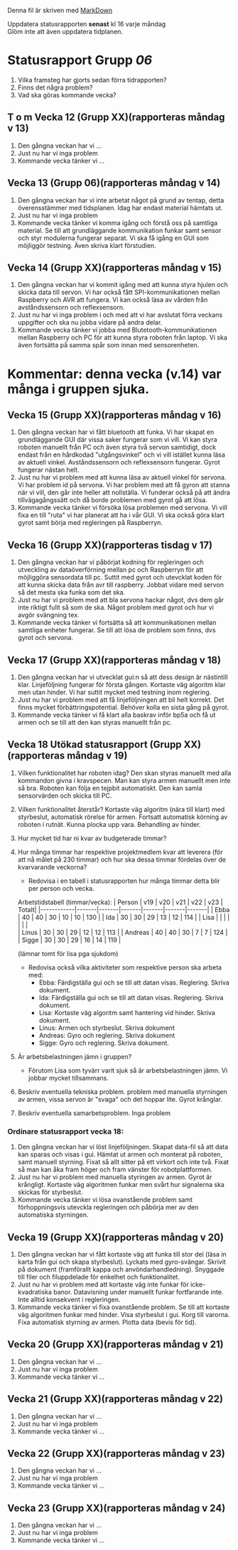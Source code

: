 Denna fil är skriven med [MarkDown](https://www.markdownguide.org/basic-syntax/)

Uppdatera statusrapporten **senast** kl 16 varje måndag  
Glöm inte att även uppdatera tidplanen.

# Statusrapport Grupp *06*

1. Vilka framsteg har gjorts sedan förra tidrapporten?
2. Finns det några problem?
3. Vad ska göras kommande vecka?

## T o m Vecka 12 (Grupp XX)(rapporteras måndag v 13)
1. Den gångna veckan har vi ...
2. Just nu har vi inga problem
3. Kommande vecka tänker vi ...

## Vecka 13 (Grupp 06)(rapporteras måndag v 14)
1. Den gångna veckan har vi inte arbetat något på grund av tentap, detta överensstämmer med tidsplanen. Idag har endast material hämtats ut. 
2. Just nu har vi inga problem
3. Kommande vecka tänker vi komma igång och förstå oss på samtliga material. Se till att grundläggande kommunikation funkar samt sensor och styr modulerna fungerar separat. Vi ska få igång en GUI som möjliggör testning. Även skriva klart förstudien. 

## Vecka 14 (Grupp XX)(rapporteras måndag v 15)
1. Den gångna veckan har vi kommit igång med att kunna styra hjulen och skicka data till servon. Vi har också fått SPI-kommunikationen mellan Raspberry och AVR att fungera. Vi kan också läsa av vården från avståndssensorn och reflexsensorn.
2. Just nu har vi inga problem i och med att vi har avslutat förra veckans uppgifter och ska nu jobba vidare på andra delar.
3. Kommande vecka tänker vi jobba med Blutetooth-kommunikationen mellan Raspberry och PC för att kunna styra roboten från laptop. Vi ska även fortsätta på samma spår som innan med sensorenheten. 
# Kommentar: denna vecka (v.14) var många i gruppen sjuka.

## Vecka 15 (Grupp XX)(rapporteras måndag v 16)
1. Den gångna veckan har vi fått bluetooth att funka. Vi har skapat en grundläggande GUI där vissa saker fungerar som vi vill. Vi kan styra roboten manuellt från PC och även styra två servon samtidigt, dock endast från en hårdkodad "utgångsvinkel" och vi vill istället kunna läsa av aktuell vinkel. Avståndssensorn och reflexsensorn fungerar. Gyrot fungerar nästan helt.
2. Just nu har vi problem med att kunna läsa av aktuell vinkel för servona. Vi har problem id på servona. Vi har problem med att få gyron att stanna när vi vill, den går inte heller att nollställa. Vi funderar också på att ändra tillvägagångssätt och då borde problemen med gyrot gå att lösa.
3. Kommande vecka tänker vi försöka lösa problemen med servona. Vi vill fixa en till "ruta" vi har planerat att ha i vår GUI. Vi ska också göra klart gyrot samt börja med regleringen på Raspberryn. 

## Vecka 16 (Grupp XX)(rapporteras tisdag v 17)
1. Den gångna veckan har vi påbörjat kodning för regleringen och utveckling av dataöverförning mellan pc och Raspberryn för att möjliggöra sensordata till pc. Suttit med gyrot och utevcklat koden för att kunna skicka data från avr till raspberry. Jobbat vidare med servon så det mesta ska funka som det ska.
2. Just nu har vi problem med att bla servona hackar något, dvs dem går inte riktigt fullt så som de ska. Något problem med gyrot och hur vi avgör svängning tex. 
3. Kommande vecka tänker vi fortsätta så att kommunikationen mellan samtliga enheter fungerar. Se till att lösa de problem som finns, dvs gyrot och servona. 

## Vecka 17 (Grupp XX)(rapporteras måndag v 18)
1. Den gångna veckan har vi utvecklat gui:n så att dess design är nästintill klar. Linjeföljning fungerar för första gången. Kortaste väg algoritm klar men utan hinder. Vi har suttit mycket med testning inom reglering.
2. Just nu har vi problem med att få linjeföljningen att bli helt korrekt. Det finns mycket förbättringspotential. Behöver kolla en sista gång på gyrot. 
3. Kommande vecka tänker vi få klart alla baskrav inför bp5a och få ut armen och se till att den kan styras manuellt från pc.

## Vecka 18 Utökad statusrapport (Grupp XX)(rapporteras måndag v 19)

1. Vilken funktionalitet har roboten idag?
Den skan styras manuellt med alla kommandon givna i kravspecen. Man kan styra armen manuellt men inte så bra. Roboten kan följa en tejpbit automatiskt. Den kan samla sensorvärden och skicka till PC. 
2. Vilken funktionalitet återstår?
Kortaste väg algoritm (nära till klart) med styrbeslut, automatisk rörelse för armen. Fortsatt automatisk körning av roboten i rutnät. Kunna plocka upp vara. Behandling av hinder. 
3. Hur mycket tid har ni kvar av budgeterade timmar?

4. Hur många timmar har respektive projektmedlem kvar att leverera (för att nå målet på 230 timmar) och hur ska dessa timmar fördelas över de kvarvarande veckorna? 
    - Redovisa i en tabell i statusrapporten hur många timmar detta blir per person och vecka. 
    
    Arbetstidstabell (timmar/vecka): 
    | Person     | v19   | v20   | v21   | v22   | v23   | Totalt| 
    |------------|-------|-------|-------|-------|-------|-------|
    | Ebba       | 40    | 40    | 30    | 10    | 10    | 130   |
    | Ida        | 30    | 30    | 29    | 13    | 12    | 114   |
    | Lisa       |       |       |       |       |       |       |   
    | Linus      | 30    | 30    | 29    | 12    | 12    | 113   |
    | Andreas    | 40    | 40    | 30    | 7     | 7     | 124   |
    | Sigge      | 30    | 30    | 29    | 16    | 14    | 119   |

    (lämnar tomt för lisa pga sjukdom)
    
    - Redovisa också vilka aktiviteter som respektive person ska arbeta med:
        - Ebba: Färdigställa gui och se till att datan visas. Reglering. Skriva dokument. 
        - Ida:  Färdigställa gui och se till att datan visas. Reglering. Skriva dokument.
        - Lisa: Kortaste väg algoritm samt hantering vid hinder. Skriva dokument.
        - Linus: Armen och styrbeslut. Skriva dokument 
        - Andreas: Gyro och reglering. Skriva dokument
        - Sigge: Gyro och reglering. Skriva dokument. 

5.  Är arbetsbelastningen jämn i gruppen? 
    - Förutom Lisa som tyvärr varit sjuk så är arbetsbelastningen jämn. Vi jobbar mycket tillsammans. 

6. Beskriv eventuella tekniska problem.
problem med manuella styrningen av armen, vissa servon är "svaga" och det hoppar lite. Gyrot krånglar. 
7. Beskriv eventuella samarbetsproblem.
Inga problem

### Ordinare statusrapport vecka 18:
1. Den gångna veckan har vi löst linjeföljningen. Skapat data-fil så att data kan sparas och visas i gui. Hämtat ut armen och monterat på roboten, samt manuell styrning. Fixat så allt sitter på ett virkort och inte två. Fixat så man kan åka fram höger och fram vänster för robotplattformen. 
2. Just nu har vi problem med manuella styringen av armen. Gyrot är krångligt. Kortaste väg algoritmen funkar men svårt hur signalerna ska skickas för styrbeslut. 
3. Kommande vecka tänker vi lösa ovanstående problem samt förhoppningsvis utevckla regleringen och påbörja mer av den automatiska styrningen. 

## Vecka 19 (Grupp XX)(rapporteras måndag v 20)
1. Den gångna veckan har vi fått kortaste väg att funka till stor del (läsa in karta från gui och skapa styrbeslut). Lyckats med gyro-svängar. Skrivit på dokument (framförallt kappa och anvöndarhandledning). Snyggade till filer och filuppdelade för enkelhet och funktionalitet. 
2. Just nu har vi problem med att kortaste väg inte funkar för icke-kvadratiska banor. Datavisning under manuellt funkar fortfarande inte. Inte alltid konsekvent i regleringen. 
3. Kommande vecka tänker vi fixa ovanstående problem. Se till att kortaste väg algoritmen funkar med hinder. Visa styrbeslut i gui. Korg till varorna. Fixa automatisk styrning av armen. Plotta data (bevis för tid). 

## Vecka 20 (Grupp XX)(rapporteras måndag v 21)
1. Den gångna veckan har vi ...
2. Just nu har vi inga problem
3. Kommande vecka tänker vi ...

## Vecka 21 (Grupp XX)(rapporteras måndag v 22)
1. Den gångna veckan har vi ...
2. Just nu har vi inga problem
3. Kommande vecka tänker vi ...

## Vecka 22 (Grupp XX)(rapporteras måndag v 23)
1. Den gångna veckan har vi ...
2. Just nu har vi inga problem
3. Kommande vecka tänker vi ...

## Vecka 23 (Grupp XX)(rapporteras måndag v 24)
1. Den gångna veckan har vi ...
2. Just nu har vi inga problem
3. Kommande vecka tänker vi ...

